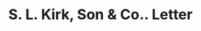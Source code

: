 ---
doi: 10.7916/D8S76TFM
date_other: '1870'
date_other_textual: 1870-1879
form: correspondence
genre:
- Letters (correspondence)
name:
- S. L. Kirk, Son & Co.
object_in_context_url: https://biggert.cul.columbia.edu/items/view/ave_biggert_01444
subject_hierarchical_geographic:
- Philadelphia, Pennsylvania, United States
subject_name:
- S. L. Kirk, Son & Co.
title: S. L. Kirk, Son & Co.. Letter
sort_title: S. L. Kirk, Son & Co.. Letter
call_number: ave_biggert_01444
coordinates:
- 40.00944444444445,-75.13333333333334
pid: ave_biggert_01444
identifiers: ave_biggert_01444
thumbnail: https://derivativo-1.library.columbia.edu/iiif/2/ldpd:344637/full/!256,256/0/native.jpg
permalink: "/items/ave_biggert_01444/"
layout: iiif-image-page
---